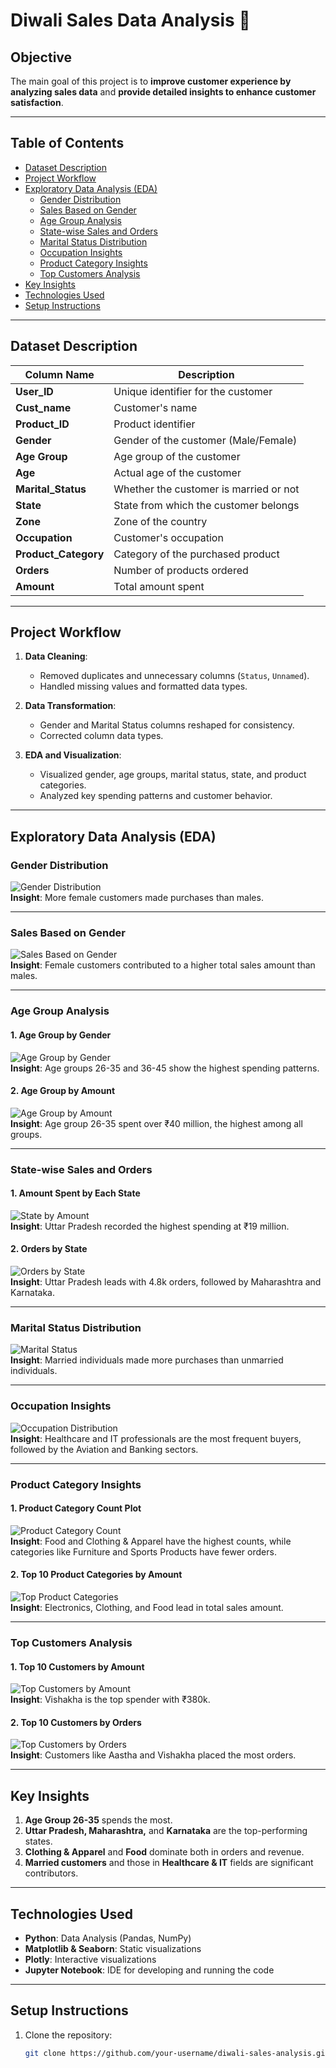 # Diwali Sales Data Analysis 🎉

## Objective  
The main goal of this project is to **improve customer experience by analyzing sales data** and **provide detailed insights to enhance customer satisfaction**.

---

## Table of Contents
- [Dataset Description](#dataset-description)
- [Project Workflow](#project-workflow)
- [Exploratory Data Analysis (EDA)](#exploratory-data-analysis-eda)
  - [Gender Distribution](#gender-distribution)
  - [Sales Based on Gender](#sales-based-on-gender)
  - [Age Group Analysis](#age-group-analysis)
  - [State-wise Sales and Orders](#state-wise-sales-and-orders)
  - [Marital Status Distribution](#marital-status-distribution)
  - [Occupation Insights](#occupation-insights)
  - [Product Category Insights](#product-category-insights)
  - [Top Customers Analysis](#top-customers-analysis)
- [Key Insights](#key-insights)
- [Technologies Used](#technologies-used)
- [Setup Instructions](#setup-instructions)

---

## Dataset Description

| Column Name       | Description                                      |
|-------------------|--------------------------------------------------|
| **User_ID**        | Unique identifier for the customer               |
| **Cust_name**      | Customer's name                                  |
| **Product_ID**     | Product identifier                               |
| **Gender**         | Gender of the customer (Male/Female)             |
| **Age Group**      | Age group of the customer                        |
| **Age**            | Actual age of the customer                       |
| **Marital_Status** | Whether the customer is married or not           |
| **State**          | State from which the customer belongs            |
| **Zone**           | Zone of the country                              |
| **Occupation**     | Customer's occupation                            |
| **Product_Category** | Category of the purchased product              |
| **Orders**         | Number of products ordered                       |
| **Amount**         | Total amount spent                               |

---

## Project Workflow

1. **Data Cleaning**: 
   - Removed duplicates and unnecessary columns (`Status`, `Unnamed`).
   - Handled missing values and formatted data types.

2. **Data Transformation**:
   - Gender and Marital Status columns reshaped for consistency.
   - Corrected column data types.

3. **EDA and Visualization**:
   - Visualized gender, age groups, marital status, state, and product categories.
   - Analyzed key spending patterns and customer behavior.

---

## Exploratory Data Analysis (EDA)

### Gender Distribution  
![Gender Distribution](path/to/gender_distribution.png)  
**Insight**: More female customers made purchases than males.

---

### Sales Based on Gender  
![Sales Based on Gender](path/to/sales_by_gender.png)  
**Insight**: Female customers contributed to a higher total sales amount than males.

---

### Age Group Analysis  
#### 1. Age Group by Gender  
![Age Group by Gender](path/to/age_group_by_gender.png)  
**Insight**: Age groups 26-35 and 36-45 show the highest spending patterns.

#### 2. Age Group by Amount  
![Age Group by Amount](path/to/age_group_by_amount.png)  
**Insight**: Age group 26-35 spent over ₹40 million, the highest among all groups.

---

### State-wise Sales and Orders  
#### 1. Amount Spent by Each State  
![State by Amount](path/to/state_by_amount.png)  
**Insight**: Uttar Pradesh recorded the highest spending at ₹19 million.

#### 2. Orders by State  
![Orders by State](path/to/orders_by_state.png)  
**Insight**: Uttar Pradesh leads with 4.8k orders, followed by Maharashtra and Karnataka.

---

### Marital Status Distribution  
![Marital Status](path/to/marital_status_distribution.png)  
**Insight**: Married individuals made more purchases than unmarried individuals.

---

### Occupation Insights  
![Occupation Distribution](path/to/occupation_distribution.png)  
**Insight**: Healthcare and IT professionals are the most frequent buyers, followed by the Aviation and Banking sectors.

---

### Product Category Insights  
#### 1. Product Category Count Plot  
![Product Category Count](path/to/product_category_count.png)  
**Insight**: Food and Clothing & Apparel have the highest counts, while categories like Furniture and Sports Products have fewer orders.

#### 2. Top 10 Product Categories by Amount  
![Top Product Categories](path/to/top_product_categories.png)  
**Insight**: Electronics, Clothing, and Food lead in total sales amount.

---

### Top Customers Analysis  
#### 1. Top 10 Customers by Amount  
![Top Customers by Amount](path/to/top_customers_by_amount.png)  
**Insight**: Vishakha is the top spender with ₹380k.

#### 2. Top 10 Customers by Orders  
![Top Customers by Orders](path/to/top_customers_by_orders.png)  
**Insight**: Customers like Aastha and Vishakha placed the most orders.

---

## Key Insights

1. **Age Group 26-35** spends the most.
2. **Uttar Pradesh, Maharashtra,** and **Karnataka** are the top-performing states.
3. **Clothing & Apparel** and **Food** dominate both in orders and revenue.
4. **Married customers** and those in **Healthcare & IT** fields are significant contributors.

---

## Technologies Used
- **Python**: Data Analysis (Pandas, NumPy)
- **Matplotlib & Seaborn**: Static visualizations
- **Plotly**: Interactive visualizations
- **Jupyter Notebook**: IDE for developing and running the code

---

## Setup Instructions
1. Clone the repository:
   ```bash
   git clone https://github.com/your-username/diwali-sales-analysis.git
